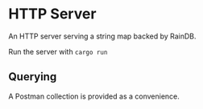 # HTTP Server

An HTTP server serving a string map backed by RainDB.

Run the server with `cargo run`

## Querying

A Postman collection is provided as a convenience.
